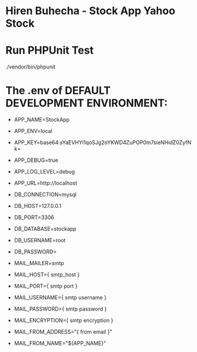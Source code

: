 # Hiren Buhecha - Stock App Yahoo Stock

# Run PHPUnit Test
./vendor/bin/phpunit

# The .env of DEFAULT DEVELOPMENT ENVIRONMENT:

   * APP_NAME=StockApp 
   * APP_ENV=local
   * APP_KEY=base64:sYaEVHYl1qoSJg2oYKWD4ZuPOP0m7sieNHidZ0ZyfNk=
   * APP_DEBUG=true
   * APP_LOG_LEVEL=debug
   * APP_URL=http://localhost
   
   * DB_CONNECTION=mysql
   * DB_HOST=127.0.0.1
   * DB_PORT=3306
   * DB_DATABASE=stockapp
   * DB_USERNAME=root
   * DB_PASSWORD=

   * MAIL_MAILER=smtp
   * MAIL_HOST={ smtp_host }
   * MAIL_PORT={ smtp port }
   * MAIL_USERNAME={ smtp username }
   * MAIL_PASSWORD={ smtp password }
   * MAIL_ENCRYPTION={ smtp encryption }
   * MAIL_FROM_ADDRESS="{ from email }"
   * MAIL_FROM_NAME="${APP_NAME}"

